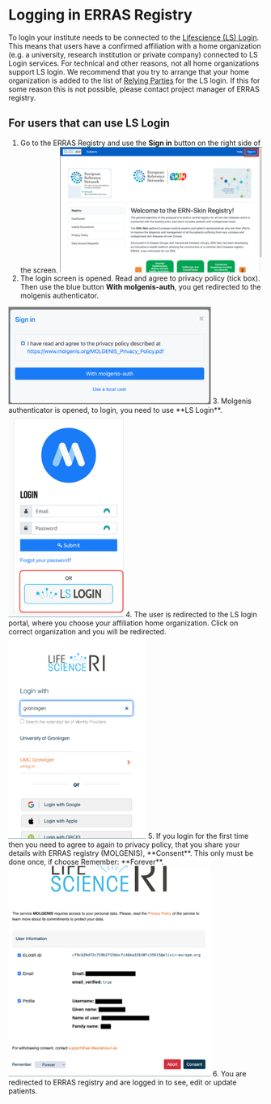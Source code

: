 # Logging in ERRAS Registry

To login your institute needs to be connected to the [Lifescience (LS) Login](https://lifescience-ri.eu/ls-login.html). This means that users have a confirmed affiliation with a home organization (e.g. a university, research institution or private company) connected to LS Login services. For technical and other reasons, not all home organizations support LS login. We recommend that you try to arrange that  your home organization is added to the list of [Relying Parties](https://lifescience-ri.eu/ls-login/relying-parties/how-to-register-and-integrate-a-relying-party-to-ls-login.html) for the LS login. If this for some reason this is not possible, please contact project manager of ERRAS registry. 


## For users that can use LS Login
1. Go to the ERRAS Registry and use the **Sign in** button on the right side of the screen.
   <img src="/ERN_implementation/ERN_SKIN/images/signin.png" width="400">
2. The login screen is opened. Read and agree to privacy policy (tick box). Then use the blue button **With molgenis-auth**, you get redirected to the molgenis authenticator.
<img src="/ERN_implementation/ERN_SKIN/images/withMolgenisAuth.png" width="400">
3. Molgenis authenticator is opened, to login, you need to use **LS Login**.
<img src="/ERN_implementation/ERN_SKIN/images/LSlogin.png" height= "400">
4. The user is redirected to the LS login portal, where you choose your affiliation home organization. Click on correct organization and you will be redirected.
<img src="/ERN_implementation/ERN_SKIN/images/homeOrganization.png" height= "400">
5. If you login for the first time then you need to agree to again to privacy policy, that you share your details with ERRAS registry (MOLGENIS), **Consent**. This only must be done once, if choose Remember: **Forever**.
<img src="/ERN_implementation/ERN_SKIN/images/privacyPolicyAgree.png" width="400">
6. You are redirected to ERRAS registry and are logged in to see, edit or update patients.




[//]: # (![Sign In]&#40;/ERN_implementation/ERN_SKIN/images/signin.png&#41;)

[//]: # (2.	The login screen is opened. Read and agree to privacy policy &#40;tick box&#41;. Then use the blue button **With molgenis-auth**, you get redirected to the molgenis authenticator.)

[//]: # (![With molgenis-auth]&#40;/ERN_implementation/ERN_SKIN/images/withMolgenisAuth.png&#41;)

[//]: # ()
[//]: # (3. Molgenis authenticator is opened, to login, you need to use **LS Login**.)

[//]: # (![LSlogin]&#40;/ERN_implementation/ERN_SKIN/images/LSlogin.png&#41;)

[//]: # ()
[//]: # (4. The user is redirected to the LS login portal, where you choose your affiliation home organization. Click on correct organization and you will be redirected.)

[//]: # (![homeOrganization]&#40;/ERN_implementation/ERN_SKIN/images/homeOrganization.png&#41;)

[//]: # ()
[//]: # (5. If you login for the first time then you need to agree to again to privacy policy, that you share your details with ERRAS registry &#40;MOLGENIS&#41;, **Consent**. This only must be done once, if choose Remember: **Forever**.)

[//]: # (![privacyPolicyAgree]&#40;/ERN_implementation/ERN_SKIN/images/privacyPolicyAgree.png&#41;)

[//]: # ()
